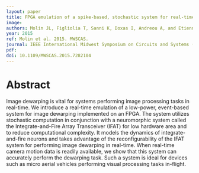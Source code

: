 ```yaml
---
layout: paper
title: FPGA emulation of a spike-based, stochastic system for real-time image dewarping
image:
authors: Molin JL, Figliolia T, Sanni K, Doxas I, Andreou A, and Etienne-Cummings R.
year: 2015
ref: Molin et al. 2015. MWSCAS.
journal: IEEE International Midwest Symposium on Circuits and Systems (MWSCAS)
pdf:
doi: 10.1109/MWSCAS.2015.7282104
---
```


# Abstract
Image dewarping is vital for systems performing image processing tasks in real-time. We introduce a real-time emulation of a low-power, event-based system for image dewarping implemented on an FPGA. The system utilizes stochastic computation in conjunction with a neuromorphic system called the Integrate-and-Fire Array Transceiver (IFAT) for low hardware area and to reduce computational complexity. It models the dynamics of integrate-and-fire neurons and takes advantage of the reconfigurability of the IFAT system for performing image dewarping in real-time. When real-time camera motion data is readily available, we show that this system can accurately perform the dewarping task. Such a system is ideal for devices such as micro aerial vehicles performing visual processing tasks in-flight.
